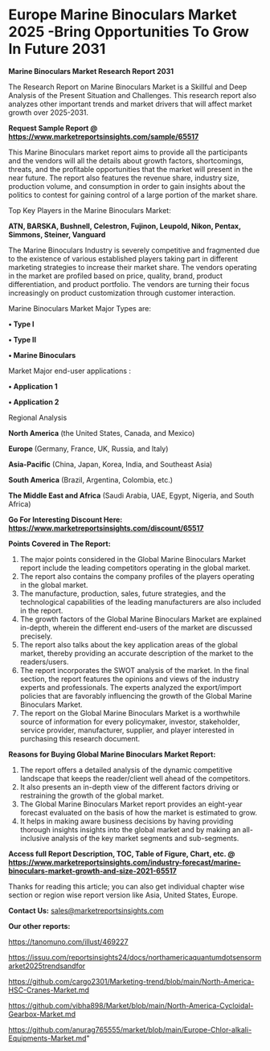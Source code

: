 # Europe Marine Binoculars Market 2025 -Bring Opportunities To Grow In Future 2031

<strong>Marine Binoculars Market Research Report 2031</strong>

The Research Report on Marine Binoculars Market is a Skillful and Deep Analysis of the Present Situation and Challenges. This research report also analyzes other important trends and market drivers that will affect market growth over 2025-2031.

<strong>Request Sample Report @ <a href=https://www.marketreportsinsights.com/sample/65517>https://www.marketreportsinsights.com/sample/65517</a></strong>

This Marine Binoculars market report aims to provide all the participants and the vendors will all the details about growth factors, shortcomings, threats, and the profitable opportunities that the market will present in the near future. The report also features the revenue share, industry size, production volume, and consumption in order to gain insights about the politics to contest for gaining control of a large portion of the market share.

Top Key Players in the Marine Binoculars Market:

<strong>ATN, BARSKA, Bushnell, Celestron, Fujinon, Leupold, Nikon, Pentax, Simmons, Steiner, Vanguard</strong>

The Marine Binoculars Industry is severely competitive and fragmented due to the existence of various established players taking part in different marketing strategies to increase their market share. The vendors operating in the market are profiled based on price, quality, brand, product differentiation, and product portfolio. The vendors are turning their focus increasingly on product customization through customer interaction.

Marine Binoculars Market Major Types are:

<strong>• Type I

• Type II

• Marine Binoculars</strong>

Market Major end-user applications :

<strong>• Application 1

• Application 2</strong>

Regional Analysis

</u><strong><b>North America</b></strong> (the United States, Canada, and Mexico)

<strong><b>Europe </b></strong>(Germany, France, UK, Russia, and Italy)

<strong><b>Asia-Pacific</b></strong> (China, Japan, Korea, India, and Southeast Asia)

<strong><b>South America</b></strong> (Brazil, Argentina, Colombia, etc.)

<strong><b>The Middle East and Africa</b></strong> (Saudi Arabia, UAE, Egypt, Nigeria, and South Africa)

<strong>Go For Interesting Discount Here: <a href=https://www.marketreportsinsights.com/discount/65517>https://www.marketreportsinsights.com/discount/65517</a></strong>

<strong>Points Covered in The Report:</strong>
<ol>
  <li>The major points considered in the Global Marine Binoculars Market report include the leading competitors operating in the global market.</li>
  <li>The report also contains the company profiles of the players operating in the global market.</li>
  <li>The manufacture, production, sales, future strategies, and the technological capabilities of the leading manufacturers are also included in the report.</li>
  <li>The growth factors of the Global Marine Binoculars Market are explained in-depth, wherein the different end-users of the market are discussed precisely.</li>
  <li>The report also talks about the key application areas of the global market, thereby providing an accurate description of the market to the readers/users.</li>
  <li>The report incorporates the SWOT analysis of the market. In the final section, the report features the opinions and views of the industry experts and professionals. The experts analyzed the export/import policies that are favorably influencing the growth of the Global Marine Binoculars Market.</li>
  <li>The report on the Global Marine Binoculars Market is a worthwhile source of information for every policymaker, investor, stakeholder, service provider, manufacturer, supplier, and player interested in purchasing this research document.</li>
</ol>
<strong>Reasons for Buying Global Marine Binoculars Market Report:</strong>

<ol>
  <li>The report offers a detailed analysis of the dynamic competitive landscape that keeps the reader/client well ahead of the competitors.</li>
  <li>It also presents an in-depth view of the different factors driving or restraining the growth of the global market.</li>
  <li>The Global Marine Binoculars Market report provides an eight-year forecast evaluated on the basis of how the market is estimated to grow.</li>
  <li>It helps in making aware business decisions by having providing thorough insights insights into the global market and by making an all-inclusive analysis of the key market segments and sub-segments.</li>
</ol>
<strong>Access full Report Description, TOC, Table of Figure, Chart, etc. @ <a href=https://www.marketreportsinsights.com/industry-forecast/marine-binoculars-market-growth-and-size-2021-65517>https://www.marketreportsinsights.com/industry-forecast/marine-binoculars-market-growth-and-size-2021-65517</a></strong>


Thanks for reading this article; you can also get individual chapter wise section or region wise report version like Asia, United States, Europe.

<strong>Contact Us:</strong>
sales@marketreportsinsights.com

<strong>Our other reports:</strong>

<a href=https://tanomuno.com/illust/469227>https://tanomuno.com/illust/469227</a>

<a href=https://issuu.com/reportsinsights24/docs/northamericaquantumdotsensormarket2025trendsandfor>https://issuu.com/reportsinsights24/docs/northamericaquantumdotsensormarket2025trendsandfor</a>

<a href=https://github.com/cargo2301/Marketing-trend/blob/main/North-America-HSC-Cranes-Market.md>https://github.com/cargo2301/Marketing-trend/blob/main/North-America-HSC-Cranes-Market.md</a>

<a href=https://github.com/vibha898/Market/blob/main/North-America-Cycloidal-Gearbox-Market.md>https://github.com/vibha898/Market/blob/main/North-America-Cycloidal-Gearbox-Market.md</a>

<a href=https://github.com/anurag765555/market/blob/main/Europe-Chlor-alkali-Equipments-Market.md>https://github.com/anurag765555/market/blob/main/Europe-Chlor-alkali-Equipments-Market.md</a>"
